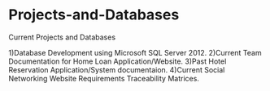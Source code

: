 Projects-and-Databases
======================

Current Projects and Databases

1)Database Development using Microsoft SQL Server 2012.
2)Current Team Documentation for Home Loan Application/Website.
3)Past Hotel Reservation Application/System documentaion.
4)Current Social Networking Website Requirements Traceability Matrices.
